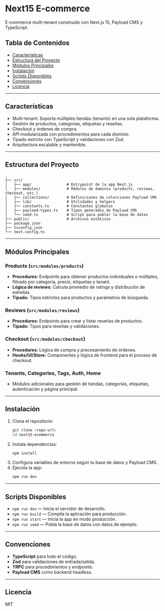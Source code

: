 # Next15 E-commerce

E-commerce multi-tenant construido con Next.js 15, Payload CMS y TypeScript.

## Tabla de Contenidos

- [Características](#características)
- [Estructura del Proyecto](#estructura-del-proyecto)
- [Módulos Principales](#módulos-principales)
- [Instalación](#instalación)
- [Scripts Disponibles](#scripts-disponibles)
- [Convenciones](#convenciones)
- [Licencia](#licencia)

---

## Características

- Multi-tenant: Soporta múltiples tiendas (tenants) en una sola plataforma.
- Gestión de productos, categorías, etiquetas y reseñas.
- Checkout y órdenes de compra.
- API modularizada con procedimientos para cada dominio.
- Tipado estricto con TypeScript y validaciones con Zod.
- Arquitectura escalable y mantenible.

---

## Estructura del Proyecto

```
.
├── src/
│   ├── app/                # Entrypoint de la app Next.js
│   ├── modules/            # Módulos de dominio (products, reviews, checkout, etc.)
│   ├── collections/        # Definiciones de colecciones Payload CMS
│   ├── lib/                # Utilidades y helpers
│   ├── constants.ts        # Constantes globales
│   ├── payload-types.ts    # Tipos generados de Payload CMS
│   └── seed.ts             # Script para poblar la base de datos
├── public/                 # Archivos estáticos
├── package.json
├── tsconfig.json
└── next.config.ts
```

---

## Módulos Principales

### Products (`src/modules/products`)
- **Procedures:** Endpoints para obtener productos individuales o múltiples, filtrado por categoría, precio, etiquetas y tenant.
- **Lógica de reviews:** Calcula promedio de ratings y distribución de estrellas.
- **Tipado:** Tipos estrictos para productos y parámetros de búsqueda.

### Reviews (`src/modules/reviews`)
- **Procedures:** Endpoints para crear y listar reseñas de productos.
- **Tipado:** Tipos para reseñas y validaciones.

### Checkout (`src/modules/checkout`)
- **Procedures:** Lógica de compra y procesamiento de órdenes.
- **Hooks/UI/Store:** Componentes y lógica de frontend para el proceso de checkout.

### Tenants, Categories, Tags, Auth, Home
- Módulos adicionales para gestión de tiendas, categorías, etiquetas, autenticación y página principal.

---

## Instalación

1. Clona el repositorio:
   ```bash
   git clone <repo-url>
   cd next15-ecommerce
   ```
2. Instala dependencias:
   ```bash
   npm install
   ```
3. Configura variables de entorno según tu base de datos y Payload CMS.
4. Ejecuta la app:
   ```bash
   npm run dev
   ```

---

## Scripts Disponibles

- `npm run dev` — Inicia el servidor de desarrollo.
- `npm run build` — Compila la aplicación para producción.
- `npm run start` — Inicia la app en modo producción.
- `npm run seed` — Pobla la base de datos con datos de ejemplo.

---

## Convenciones

- **TypeScript** para todo el código.
- **Zod** para validaciones de entrada/salida.
- **TRPC** para procedimientos y endpoints.
- **Payload CMS** como backend headless.

---

## Licencia

MIT

